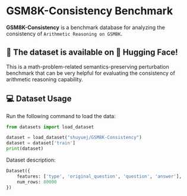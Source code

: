 # GSM8K-Consistency Benchmark
**GSM8K-Consistency** is a benchmark database for analyzing the consistency of `Arithmetic Reasoning on GSM8K`. 

## 🚀 The dataset is available on 🤗 Hugging Face!
This is a math-problem-related semantics-preserving perturbation benchmark that can be very helpful for evaluating the consistency of arithmetic reasoning capability.

## 💻 Dataset Usage
Run the following command to load the data:
```python
from datasets import load_dataset

dataset = load_dataset("shuyuej/GSM8K-Consistency")
dataset = dataset['train']
print(dataset)
```

Dataset description:
```python
Dataset({
    features: ['type', 'original_question', 'question', 'answer'],
    num_rows: 80000
})
```
